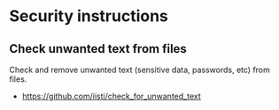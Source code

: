 # Security instructions

## Check unwanted text from files

Check and remove unwanted text (sensitive data, passwords, etc) from files.

* https://github.com/iisti/check_for_unwanted_text
